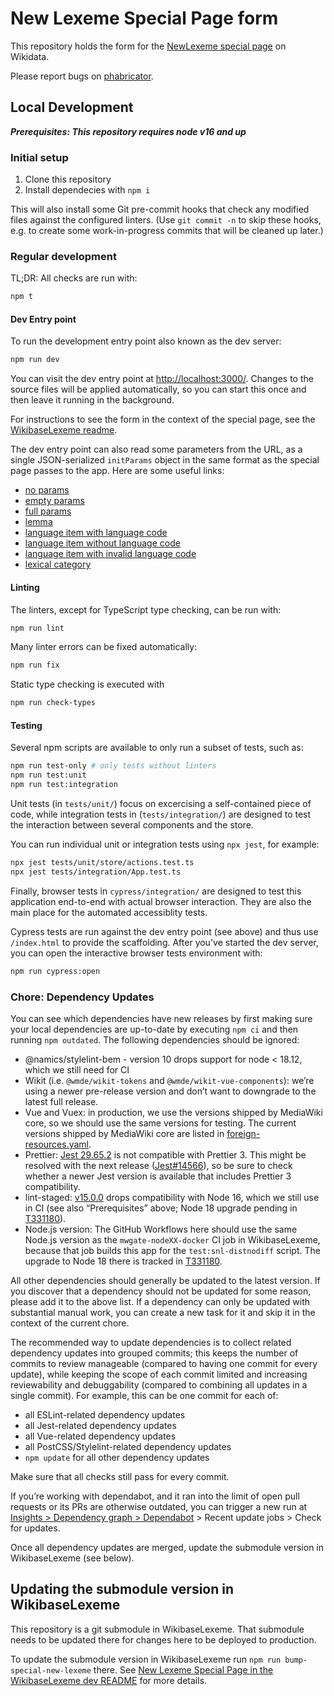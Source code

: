 # New Lexeme Special Page form

This repository holds the form for the [NewLexeme special page](https://www.wikidata.org/wiki/Special:NewLexeme) on Wikidata.

Please report bugs on [phabricator](https://phabricator.wikimedia.org/project/view/5674/).

## Local Development

_**Prerequisites: This repository requires node v16 and up**_

### Initial setup

1. Clone this repository
2. Install dependecies with `npm i`

This will also install some Git pre-commit hooks that check any modified files against the configured linters.
(Use `git commit -n` to skip these hooks, e.g. to create some work-in-progress commits that will be cleaned up later.)

### Regular development

TL;DR: All checks are run with:
```sh
npm t
```
#### Dev Entry point

To run the development entry point also known as the dev server:
```sh
npm run dev
```
You can visit the dev entry point at <http://localhost:3000/>.
Changes to the source files will be applied automatically,
so you can start this once and then leave it running in the background.

For instructions to see the form in the context of the special page,
see the [WikibaseLexeme readme](https://gerrit.wikimedia.org/g/mediawiki/extensions/WikibaseLexeme/+/master/README.md).

The dev entry point can also read some parameters from the URL,
as a single JSON-serialized `initParams` object in the same format as the special page passes to the app.
Here are some useful links:
- [no params](http://localhost:3000/)
- [empty params](http://localhost:3000/?initParams=%7B%7D)
- [full params](http://localhost:3000/?initParams=%7B%22lemma%22%3A%22lemma%22%2C%22spellVarCode%22%3A%22en%22%2C%22language%22%3A%7B%22id%22%3A%22Q1860%22%2C%22display%22%3A%7B%22label%22%3A%7B%22language%22%3A%22en%22%2C%22value%22%3A%22English%22%7D%2C%22description%22%3A%7B%22language%22%3A%22en%22%2C%22value%22%3A%22language%22%7D%7D%2C%22languageCode%22%3A%22en%22%7D%2C%22lexicalCategory%22%3A%7B%22id%22%3A%22Q1064%22%2C%22display%22%3A%7B%22label%22%3A%7B%22language%22%3A%22en%22%2C%22value%22%3A%22noun%22%7D%2C%22description%22%3A%7B%22language%22%3A%22en%22%2C%22value%22%3A%22lexical%20category%22%7D%7D%7D%7D)
- [lemma](http://localhost:3000/?initParams=%7B%22lemma%22%3A%22lemma%22%7D)
- [language item with language code](http://localhost:3000/?initParams=%7B%22language%22%3A%7B%22id%22%3A%22Q1860%22%2C%22display%22%3A%7B%22label%22%3A%7B%22language%22%3A%22en%22%2C%22value%22%3A%22English%22%7D%2C%22description%22%3A%7B%22language%22%3A%22en%22%2C%22value%22%3A%22language%22%7D%7D%2C%22languageCode%22%3A%22en%22%7D%7D)
- [language item without language code](http://localhost:3000/?initParams=%7B%22language%22%3A%7B%22id%22%3A%22Q1860%22%2C%22display%22%3A%7B%22label%22%3A%7B%22language%22%3A%22en%22%2C%22value%22%3A%22English%22%7D%2C%22description%22%3A%7B%22language%22%3A%22en%22%2C%22value%22%3A%22language%22%7D%7D%2C%22languageCode%22%3Anull%7D%7D)
- [language item with invalid language code](http://localhost:3000/?initParams=%7B%22language%22%3A%7B%22id%22%3A%22Q1860%22%2C%22display%22%3A%7B%22label%22%3A%7B%22language%22%3A%22en%22%2C%22value%22%3A%22English%22%7D%2C%22description%22%3A%7B%22language%22%3A%22en%22%2C%22value%22%3A%22language%22%7D%7D%2C%22languageCode%22%3Afalse%7D%7D)
- [lexical category](http://localhost:3000/?initParams=%7B%22lexicalCategory%22%3A%7B%22id%22%3A%22Q1064%22%2C%22display%22%3A%7B%22label%22%3A%7B%22language%22%3A%22en%22%2C%22value%22%3A%22noun%22%7D%2C%22description%22%3A%7B%22language%22%3A%22en%22%2C%22value%22%3A%22lexical%20category%22%7D%7D%7D%7D)

#### Linting
The linters, except for TypeScript type checking, can be run with:
```sh
npm run lint
```

Many linter errors can be fixed automatically:
```sh
npm run fix
```

Static type checking is executed with
```sh
npm run check-types
```

#### Testing

Several npm scripts are available to only run a subset of tests, such as:
```sh
npm run test-only # only tests without linters
npm run test:unit
npm run test:integration
```

Unit tests (in `tests/unit/`) focus on excercising a self-contained piece of code, while integration tests in (`tests/integration/`) are designed to test the interaction between several components and the store.

You can run individual unit or integration tests using `npx jest`, for example:
```sh
npx jest tests/unit/store/actions.test.ts
npx jest tests/integration/App.test.ts
```

Finally, browser tests in `cypress/integration/` are designed to test this application end-to-end with actual browser interaction.
They are also the main place for the automated accessiblity tests.

Cypress tests are run against the dev entry point (see above) and thus use `/index.html` to provide the scaffolding.
After you've started the dev server, you can open the interactive browser tests environment with:
```sh
npm run cypress:open
```

### Chore: Dependency Updates

You can see which dependencies have new releases by first making sure your local dependencies are up-to-date by executing `npm ci` and then running `npm outdated`.
The following dependencies should be ignored:

- @namics/stylelint-bem - version 10 drops support for node < 18.12, which we still need for CI
- Wikit (i.e. `@wmde/wikit-tokens` and `@wmde/wikit-vue-components`):
  we’re using a newer pre-release version and don’t want to downgrade to the latest full release.
- Vue and Vuex:
  in production, we use the versions shipped by MediaWiki core,
  so we should use the same versions for testing.
  The current versions shipped by MediaWiki core are listed in [foreign-resources.yaml](https://gerrit.wikimedia.org/g/mediawiki/core/+/master/resources/lib/foreign-resources.yaml).
- Prettier:
  [Jest 29.65.2](https://github.com/jestjs/jest/blob/main/CHANGELOG.md#2962) is not compatible with Prettier 3.
  This might be resolved with the next release ([Jest#14566](https://github.com/jestjs/jest/pull/14566)),
  so be sure to check whether a newer Jest version is available that includes Prettier 3 compatibility.
- lint-staged:
  [v15.0.0](https://github.com/lint-staged/lint-staged/releases/tag/v15.0.0) drops compatibility with Node 16,
  which we still use in CI (see also “Prerequisites” above; Node 18 upgrade pending in [T331180](https://phabricator.wikimedia.org/T331180)).
- Node.js version:
  The GitHub Workflows here should use the same Node.js version as the `mwgate-nodeXX-docker` CI job in WikibaseLexeme,
  because that job builds this app for the `test:snl-distnodiff` script.
  The upgrade to Node 18 there is tracked in [T331180](https://phabricator.wikimedia.org/T331180).

All other dependencies should generally be updated to the latest version.
If you discover that a dependency should not be updated for some reason, please add it to the above list.
If a dependency can only be updated with substantial manual work,
you can create a new task for it and skip it in the context of the current chore.

The recommended way to update dependencies is to collect related dependency updates into grouped commits;
this keeps the number of commits to review manageable (compared to having one commit for every update),
while keeping the scope of each commit limited and increasing reviewability and debuggability (compared to combining all updates in a single commit).
For example, this can be one commit for each of:

- all ESLint-related dependency updates
- all Jest-related dependency updates
- all Vue-related dependency updates
- all PostCSS/Stylelint-related dependency updates
- `npm update` for all other dependency updates

Make sure that all checks still pass for every commit.

If you’re working with dependabot,
and it ran into the limit of open pull requests or its PRs are otherwise outdated,
you can trigger a new run at
[Insights > Dependency graph > Dependabot](https://github.com/wmde/new-lexeme-special-page/network/updates) > Recent update jobs > Check for updates.

Once all dependency updates are merged, update the submodule version in WikibaseLexeme (see below).

## Updating the submodule version in WikibaseLexeme

This repository is a git submodule in WikibaseLexeme.
That submodule needs to be updated there for changes here to be deployed to production.

To update the submodule version in WikibaseLexeme run `npm run bump-special-new-lexeme` there.
See [New Lexeme Special Page in the WikibaseLexeme dev README](https://github.com/wikimedia/mediawiki-extensions-WikibaseLexeme/blob/master/README-dev.md#new-lexeme-special-page) for more details.
